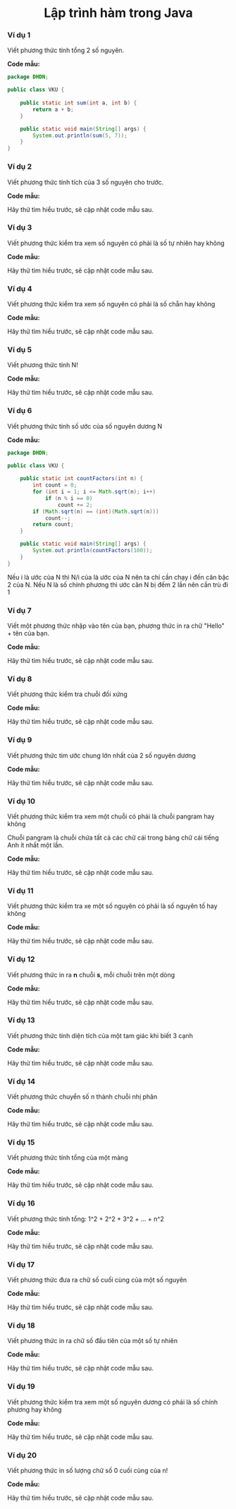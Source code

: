 <div align="center">

# Lập trình hàm trong Java
</div>

### Ví dụ 1

Viết phương thức tính tổng 2 số nguyên.

**Code mẫu:**

```java
package DHDN;

public class VKU {
	
	public static int sum(int a, int b) {
		return a + b;
	}

	public static void main(String[] args) {
		System.out.println(sum(5, 7));
	}
}
```

### Ví dụ 2

Viết phương thức tính tích của 3 số nguyên cho trước.

**Code mẫu:**

Hãy thử tìm hiểu trước, sẽ cập nhật code mẫu sau.

### Ví dụ 3

Viết phương thức kiểm tra xem số nguyên có phải là số tự nhiên hay không

**Code mẫu:**

Hãy thử tìm hiểu trước, sẽ cập nhật code mẫu sau.

### Ví dụ 4

Viết phương thức kiểm tra xem số nguyên có phải là số chẵn hay không

**Code mẫu:**

Hãy thử tìm hiểu trước, sẽ cập nhật code mẫu sau.

### Ví dụ 5

Viết phương thức tính N!

**Code mẫu:**

Hãy thử tìm hiểu trước, sẽ cập nhật code mẫu sau.

### Ví dụ 6

Viết phương thức tính số ước của số nguyên dương N

**Code mẫu:**

```java
package DHDN;

public class VKU {
	
	public static int countFactors(int n) {
		int count = 0;
		for (int i = 1; i <= Math.sqrt(n); i++)
			if (n % i == 0) 
				count += 2;
		if (Math.sqrt(n) == (int)(Math.sqrt(n)))
			count--;
		return count;
	}

	public static void main(String[] args) {
		System.out.println(countFactors(100));
	}
}
```

Nếu i là ước của N thì N/i của là ước của N nên ta chỉ cần chạy i đến căn bậc 2 của N. Nếu N là số chính phương thì ước căn N bị đếm 2 lần nên cần trù đi 1

### Ví dụ 7

Viết một phương thức nhập vào tên của bạn, phương thức in ra chữ "Hello" + tên của bạn.

**Code mẫu:**

Hãy thử tìm hiểu trước, sẽ cập nhật code mẫu sau.

### Ví dụ 8

Viết phương thức kiểm tra chuỗi đối xứng

**Code mẫu:**

Hãy thử tìm hiểu trước, sẽ cập nhật code mẫu sau.

### Ví dụ 9

Viết phương thức tim ước chung lớn nhất của 2 số nguyên dương

**Code mẫu:**

Hãy thử tìm hiểu trước, sẽ cập nhật code mẫu sau.

### Ví dụ 10

Viết phương thức kiểm tra xem một chuỗi có phải là chuỗi pangram hay không

Chuỗi pangram là chuỗi chứa tất cả các chữ cái trong bảng chữ cái tiếng Anh ít nhất một lần.

**Code mẫu:**

Hãy thử tìm hiểu trước, sẽ cập nhật code mẫu sau.

### Ví dụ 11

Viết phương thức kiểm tra xe một số nguyên có phải là số nguyên tố hay không

**Code mẫu:**

Hãy thử tìm hiểu trước, sẽ cập nhật code mẫu sau.

### Ví dụ 12

Viết phương thức in ra **n** chuỗi **s**, mỗi chuỗi trên một dòng

**Code mẫu:**

Hãy thử tìm hiểu trước, sẽ cập nhật code mẫu sau.

### Ví dụ 13

Viết phương thức tính diện tích của một tam giác khi biết 3 cạnh

**Code mẫu:**

Hãy thử tìm hiểu trước, sẽ cập nhật code mẫu sau.

### Ví dụ 14

Viết phương thức chuyển số n thành chuỗi nhị phân

**Code mẫu:**

Hãy thử tìm hiểu trước, sẽ cập nhật code mẫu sau.

### Ví dụ 15

Viết phương thức tính tổng của một mảng

**Code mẫu:**

Hãy thử tìm hiểu trước, sẽ cập nhật code mẫu sau.

### Ví dụ 16

Viết phương thức tính tổng: 1^2 + 2^2 + 3^2 + ... + n^2

**Code mẫu:**

Hãy thử tìm hiểu trước, sẽ cập nhật code mẫu sau.

### Ví dụ 17

Viết phương thức đưa ra chữ số cuối cùng của một số nguyên

**Code mẫu:**

Hãy thử tìm hiểu trước, sẽ cập nhật code mẫu sau.

### Ví dụ 18

Viết phương thức in ra chữ số đầu tiên của một số tự nhiên

**Code mẫu:**

Hãy thử tìm hiểu trước, sẽ cập nhật code mẫu sau.

### Ví dụ 19

Viết phương thức kiểm tra xem một số nguyên dương có phải là số chính phương hay không

**Code mẫu:**

Hãy thử tìm hiểu trước, sẽ cập nhật code mẫu sau.

### Ví dụ 20

Viết phương thức in số lượng chữ số 0 cuối cùng của n!

**Code mẫu:**

Hãy thử tìm hiểu trước, sẽ cập nhật code mẫu sau.